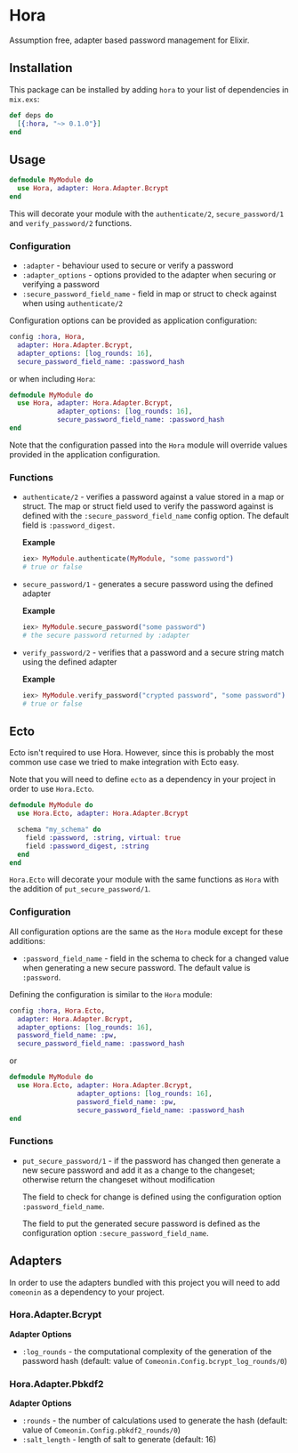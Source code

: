 # Hora

Assumption free, adapter based password management for Elixir.

## Installation

This package can be installed by adding `hora` to your list of dependencies in
`mix.exs`:

```elixir
def deps do
  [{:hora, "~> 0.1.0"}]
end
```

## Usage

```elixir
defmodule MyModule do
  use Hora, adapter: Hora.Adapter.Bcrypt
end
```

This will decorate your module with the `authenticate/2`, `secure_password/1`
and `verify_password/2` functions.

### Configuration

* `:adapter` - behaviour used to secure or verify a password
* `:adapter_options` - options provided to the adapter when securing or
  verifying a password
* `:secure_password_field_name` - field in map or struct to check against when
  using `authenticate/2`

Configuration options can be provided as application configuration:

```elixir
config :hora, Hora,
  adapter: Hora.Adapter.Bcrypt,
  adapter_options: [log_rounds: 16],
  secure_password_field_name: :password_hash
```

or when including `Hora`:

```elixir
defmodule MyModule do
  use Hora, adapter: Hora.Adapter.Bcrypt,
            adapter_options: [log_rounds: 16],
            secure_password_field_name: :password_hash
end
```

Note that the configuration passed into the `Hora` module will override values
provided in the application configuration.

### Functions

* `authenticate/2` - verifies a password against a value stored in a map or
  struct. The map or struct field used to verify the password against is defined
  with the `:secure_password_field_name` config option. The default field is
  `:password_digest`.

  **Example**

  ```elixir
  iex> MyModule.authenticate(MyModule, "some password")
  # true or false
  ```
* `secure_password/1` - generates a secure password using the defined adapter

  **Example**

  ```elixir
  iex> MyModule.secure_password("some password")
  # the secure password returned by :adapter
  ```
* `verify_password/2` - verifies that a password and a secure string match using
  the defined adapter

  **Example**

  ```elixir
  iex> MyModule.verify_password("crypted password", "some password")
  # true or false
  ```

## Ecto

Ecto isn't required to use Hora. However, since this is probably the most common
use case we tried to make integration with Ecto easy.

Note that you will need to define `ecto` as a dependency in your project in
order to use `Hora.Ecto`.

```elixir
defmodule MyModule do
  use Hora.Ecto, adapter: Hora.Adapter.Bcrypt

  schema "my_schema" do
    field :password, :string, virtual: true
    field :password_digest, :string
  end
end
```

`Hora.Ecto` will decorate your module with the same functions as `Hora` with the
addition of `put_secure_password/1`.

### Configuration

All configuration options are the same as the `Hora` module except for these
additions:

* `:password_field_name` - field in the schema to check for a changed value when
  generating a new secure password. The default value is `:password`.

Defining the configuration is similar to the `Hora` module:

```elixir
config :hora, Hora.Ecto,
  adapter: Hora.Adapter.Bcrypt,
  adapter_options: [log_rounds: 16],
  password_field_name: :pw,
  secure_password_field_name: :password_hash
```

or

```elixir
defmodule MyModule do
  use Hora.Ecto, adapter: Hora.Adapter.Bcrypt,
                 adapter_options: [log_rounds: 16],
                 password_field_name: :pw,
                 secure_password_field_name: :password_hash
end
```

### Functions

* `put_secure_password/1` - if the password has changed then generate a new
  secure password and add it as a change to the changeset; otherwise return the
  changeset without modification

  The field to check for change is defined using the configuration option
  `:password_field_name`.

  The field to put the generated secure password is defined as the configuration
  option `:secure_password_field_name`.

## Adapters

In order to use the adapters bundled with this project you will need to add
`comeonin` as a dependency to your project.

### Hora.Adapter.Bcrypt

**Adapter Options**

* `:log_rounds` - the computational complexity of the generation of the
  password hash (default: value of `Comeonin.Config.bcrypt_log_rounds/0`)

### Hora.Adapter.Pbkdf2

**Adapter Options**

* `:rounds` - the number of calculations used to generate the hash
  (default: value of `Comeonin.Config.pbkdf2_rounds/0`)
* `:salt_length` - length of salt to generate (default: 16)
